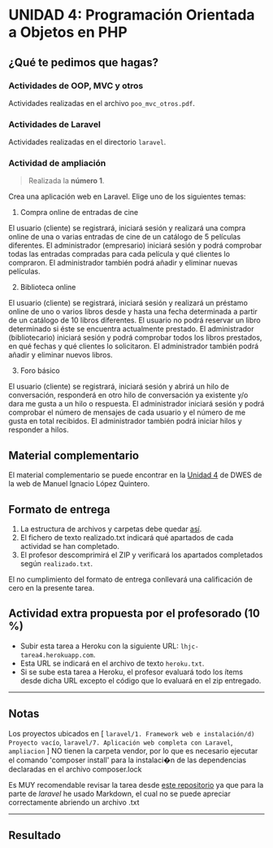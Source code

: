 # UNIDAD 4: Programación Orientada a Objetos en PHP
## ¿Qué te pedimos que hagas? 
### Actividades de OOP, MVC y otros
Actividades realizadas en el archivo `poo_mvc_otros.pdf`.

### Actividades de Laravel
Actividades realizadas en el directorio `laravel`.

### Actividad de ampliación
>Realizada la **número 1**.

Crea una aplicación web en Laravel. Elige uno de los siguientes temas:

1. Compra online de entradas de cine

El usuario (cliente) se registrará, iniciará sesión y realizará una compra online de una o varias entradas de cine de un catálogo de 5 películas diferentes. El administrador (empresario) iniciará sesión y podrá comprobar todas las entradas compradas para cada película y qué clientes lo compraron. El administrador también podrá añadir y eliminar nuevas películas.

2. Biblioteca online

El usuario (cliente) se registrará, iniciará sesión y realizará un préstamo online de uno o varios libros desde y hasta una fecha determinada a partir de un catálogo de 10 libros diferentes. El usuario no podrá reservar un libro determinado si éste se encuentra actualmente prestado. El administrador (bibliotecario) iniciará sesión y podrá comprobar todos los libros prestados, en qué fechas y qué clientes lo solicitaron. El administrador también podrá añadir y eliminar nuevos libros.

3. Foro básico

El usuario (cliente) se registrará, iniciará sesión y abrirá un hilo de conversación, responderá en otro hilo de conversación ya existente y/o dara me gusta a un hilo o respuesta. El administrador iniciará sesión y podrá comprobar el número de mensajes de cada usuario y el número de me gusta en total recibidos. El administrador también podrá iniciar hilos y responder a hilos.

## Material complementario

El material complementario se puede encontrar en la [Unidad 4](https://milq.github.io/cursos/dwes/ud/4/) de DWES de la web de Manuel Ignacio López Quintero.

## Formato de entrega

1. La estructura de archivos y carpetas debe quedar [así](https://milq.github.io/cursos/dwes/ud/4/estructura.txt).
2. El fichero de texto realizado.txt indicará qué apartados de cada actividad se han completado.
3. El profesor descomprimirá el ZIP y verificará los apartados completados según `realizado.txt`.

El no cumplimiento del formato de entrega conllevará una calificación de cero en la presente tarea.

## Actividad extra propuesta por el profesorado (10 %)

- Subir esta tarea a Heroku con la siguiente URL: `lhjc-tarea4.herokuapp.com`.
- Esta URL se indicará en el archivo de texto `heroku.txt`.
- Si se sube esta tarea a Heroku, el profesor evaluará todo los ítems desde dicha URL excepto el código que lo evaluará en el zip entregado.

---

## Notas
Los proyectos ubicados en [
  `laravel/1. Framework web e instalación/d) Proyecto vacío`,
  `laravel/7. Aplicación web completa con Laravel`,
  `ampliacion`
]
NO tienen la carpeta vendor, por lo que es necesario ejecutar
el comando 'composer install' para la instalaci�n de las 
dependencias declaradas en el archivo composer.lock

Es MUY recomendable revisar la tarea desde [este repositorio](https://github.com/HenestrosaConH/2DAW/tree/main/Desarrollo%20web%20en%20entorno%20servidor/U4%20POO%20en%20PHP/Ejercicios) ya que para la parte de *laravel* he usado Markdown, el cual no se puede apreciar correctamente abriendo un archivo .txt

---

## Resultado
